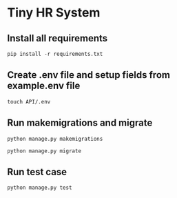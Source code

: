 # Tiny HR System


## Install all requirements

``` pip install -r requirements.txt ```



## Create .env file and setup fields from example.env file

``` touch API/.env ```


## Run makemigrations and migrate

``` python manage.py makemigrations ```

``` python manage.py migrate ```



## Run test case

``` python manage.py test ```







